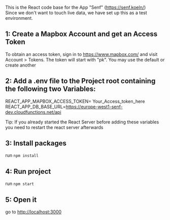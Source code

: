 This is the React code base for the App "Senf" (https://senf.koeln/) <br/>
Since we don't want to touch live data, we have set up this as a test environment. 

## 1: Create a Mapbox Account and get an Access Token

To obtain an access token, sign in to https://www.mapbox.com/ and visit Account > Tokens. The token will start with "pk". You may use the default or create another 

## 2: Add a .env file to the Project root containing the following two Variables:

REACT_APP_MAPBOX_ACCESS_TOKEN= Your_Access_token_here
REACT_APP_DB_BASE_URL=https://europe-west1-senf-dev.cloudfunctions.net/api 

Tip: If you already started the React Server before adding these variables you need to restart the react server afterwards 

## 3: Install packages

run `npm install`

## 4: Run project

run `npm start`

## 5: Open it

go to [http://localhost:3000](http://localhost:3000)
